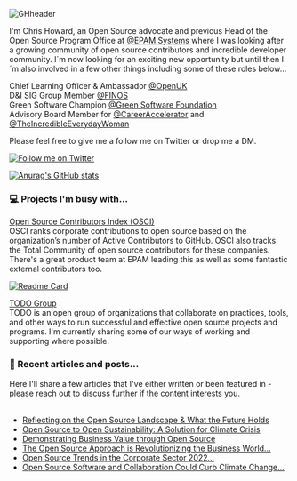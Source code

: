![GHheader](https://github.com/cm-howard/cm-howard/assets/71087272/45daca2c-8632-4267-9a23-484388826889)

I'm Chris Howard, an Open Source advocate and previous Head of the Open Source Program Office at <a href="http://www.epam.com">@EPAM Systems</a> where I was looking after a growing community of open source contributors and incredible developer community. I´m now looking for an exciting new opportunity but until then I´m also involved in a few other things including some of these roles below... 

Chief Learning Officer & Ambassador <a href="http://www.openuk.uk">@OpenUK</a><br/>
D&I SIG Group Member <a href="https://www.finos.org/">@FINOS</a><br/>
Green Software Champion <a href="https://github.com/Green-Software-Foundation/">@Green Software Foundation</a></br>
Advisory Board Member for <a href="https://careeraccelerator.io/">@CareerAccelerator</a> and <a href="https://incredibleeverydaywoman.com/">@TheIncredibleEverydayWoman</a><br/>

Please feel free to give me a follow me on Twitter or drop me a DM.

<a href="http://www.twitter.com/chris_howard"><img alt="Follow me on Twitter" src="https://img.shields.io/twitter/follow/chris_howard?style=social"></a>

[![Anurag's GitHub stats](https://github-readme-stats.vercel.app/api?username=cm-howard&theme=nightowl&show_icons=true)](https://github.com/anuraghazra/github-readme-stats)

<h3>💻 Projects I'm busy with...</h3>

<a href="https://www.github.com/epam/osci">Open Source Contributors Index (OSCI)</a>
<br>OSCI ranks corporate contributions to open source based on the organization’s number of Active Contributors to GitHub. OSCI also tracks the Total Community of open source contributors for these companies. There's a great product team at EPAM leading this as well as some fantastic external contributors too. 

[![Readme Card](https://github-readme-stats.vercel.app/api/pin/?username=epam&repo=osci&theme=nightowl)](https://github.com/anuraghazra/github-readme-stats)

<a href="https://github.com/todogroup/todogroup.org">TODO Group</a>
<br>TODO is an open group of organizations that collaborate on practices, tools, and other ways to run successful and effective open source projects and programs. I'm currently sharing some of our ways of working and supporting where possible.

<h3>📘 Recent articles and posts...</h3>
Here I'll share a few articles that I've either written or been featured in - please reach out to discuss further if the content interests you.
<br><br>

* [Reflecting on the Open Source Landscape & What the Future Holds](https://www.epam.com/insights/blogs/reflecting-on-the-open-source-landscape-and-what-the-future-holds)
* [Open Source to Open Sustainability: A Solution for Climate Crisis](https://www.epam.com/insights/blogs/from-open-source-to-open-sustainability-collaboration-is-the-solution-to-the-climate-crisis)
* [Demonstrating Business Value through Open Source](https://opensourceindex.io/p/demonstrating-business-value-through-open-source)
* [The Open Source Approach is Revolutionizing the Business World...](https://greensoftware.foundation/articles/the-open-source-approach-is-revolutionizing-the-business-world-meet-christopher-h)
* [Open Source Trends in the Corporate Sector 2022...](https://opensourceindex.io/p/open-source-trends-in-the-corporate-sector-throughout-2022)
* [Open Source Software and Collaboration Could Curb Climate Change...](https://www.sgvoice.net/strategy/technology/5875/open-source-sustainability-curbing-climate-change-collaborative-principles/)

